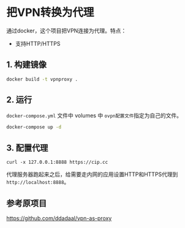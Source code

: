 # 把VPN转换为代理

通过docker，这个项目把VPN连接为代理。特点：

- 支持HTTP/HTTPS

## 1. 构建镜像

```bash
docker build -t vpnproxy .
```

## 2. 运行

`docker-compose.yml` 文件中 volumes 中 `ovpn配置文件`指定为自己的文件。

```bash
docker-compose up -d
```

## 3. 配置代理

```shell
curl -x 127.0.0.1:8888 https://cip.cc
```
代理服务器跑起来之后，给需要走内网的应用设置HTTP和HTTPS代理到`http://localhost:8888`。

## 参考原项目
https://github.com/ddadaal/vpn-as-proxy

